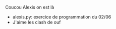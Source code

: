 Coucou Alexis on est là


- alexis.py: exercice de programmation du 02/06
- J'aime les clash de ouf
